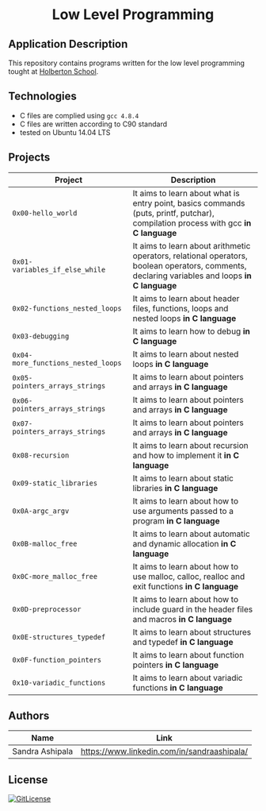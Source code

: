<!-- PROJECT TITLE -->
  <h1 align="center">Low Level Programming</h1>

## Application Description

This repository contains programs written for the low level programming tought at [Holberton School](https://www.holbertonschool.com/).

## Technologies
* C files are complied using `gcc 4.8.4`
* C files are written according to C90 standard
* tested on Ubuntu 14.04 LTS

## Projects 
| Project | Description |
| -------- | ----------- |
| `0x00-hello_world` | 	It aims to learn about what is entry point, basics commands (puts, printf, putchar), compilation process with gcc **in C language** |
| `0x01-variables_if_else_while` | 	It aims to learn about arithmetic operators, relational operators, boolean operators, comments, declaring variables and loops **in C language** |
| `0x02-functions_nested_loops` | 	It aims to learn about header files, functions, loops and nested loops **in C language** |
| `0x03-debugging` | It aims to learn how to debug **in C language** |
| `0x04-more_functions_nested_loops` | It aims to learn about nested loops **in C language** |
| `0x05-pointers_arrays_strings` | It aims to learn about pointers and arrays **in C language** |
| `0x06-pointers_arrays_strings` | It aims to learn about pointers and arrays **in C language** |
| `0x07-pointers_arrays_strings`	| It aims to learn about pointers and arrays **in C language** |
| `0x08-recursion` | It aims to learn about recursion and how to implement it **in C language** |
| `0x09-static_libraries` | It aims to learn about static libraries **in C language** |
| `0x0A-argc_argv`	| It aims to learn about how to use arguments passed to a program **in C language** |
| `0x0B-malloc_free`	| It aims to learn about automatic and dynamic allocation **in C language** |
| `0x0C-more_malloc_free` | It aims to learn about how to use malloc, calloc, realloc and exit functions **in C language** |
| `0x0D-preprocessor` | It aims to learn about how to include guard in the header files and macros **in C language** |
| `0x0E-structures_typedef` | It aims to learn about structures and typedef **in C language** |
| `0x0F-function_pointers` | It aims to learn about function pointers **in C language** |
| `0x10-variadic_functions` | It aims to learn about variadic functions **in C language** |

## Authors

| Name            | Link                                   |
| --------------- | -------------------------------------- |
| Sandra Ashipala | https://www.linkedin.com/in/sandraashipala/ |

## License
[![GitLicense](https://img.shields.io/badge/License-MIT-lime.svg)](https://github.com/sandramsc/alx-system_engineering-devops/blob/master/LICENSE.md)


